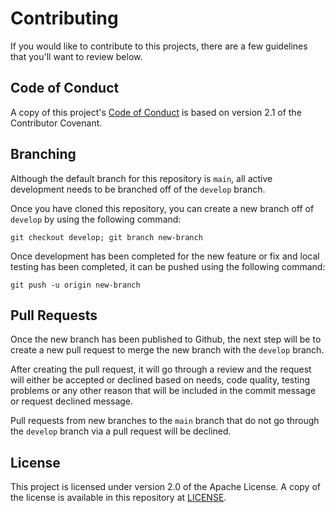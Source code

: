 # Contributing

If you would like to contribute to this projects, there are a few guidelines
that you'll want to review below.

## Code of Conduct

A copy of this project's [Code of Conduct](CODE_OF_CONDUCT.md) is based on
version 2.1 of the Contributor Covenant.

## Branching

Although the default branch for this repository is `main`, all active
development needs to be branched off of the `develop` branch.

Once you have cloned this repository, you can create a new  branch off of
`develop` by using the following command:

    git checkout develop; git branch new-branch

Once development has been completed for the new feature or fix and local
testing has been completed, it can be pushed using the following command:

    git push -u origin new-branch

## Pull Requests

Once the new branch has been published to Github, the next step will be to
create a new pull request to merge the new branch with the `develop` branch.

After creating the pull request, it will go through a review and the request
will either be accepted or declined based on needs, code quality, testing
problems or any other reason that will be included in the commit message or
request declined message.

Pull requests from new branches to the `main` branch that do not go through
the `develop` branch via a pull request will be declined.

## License

This project is licensed under version 2.0 of the Apache License. A copy of
the license is available in this repository at [LICENSE](LICENSE).